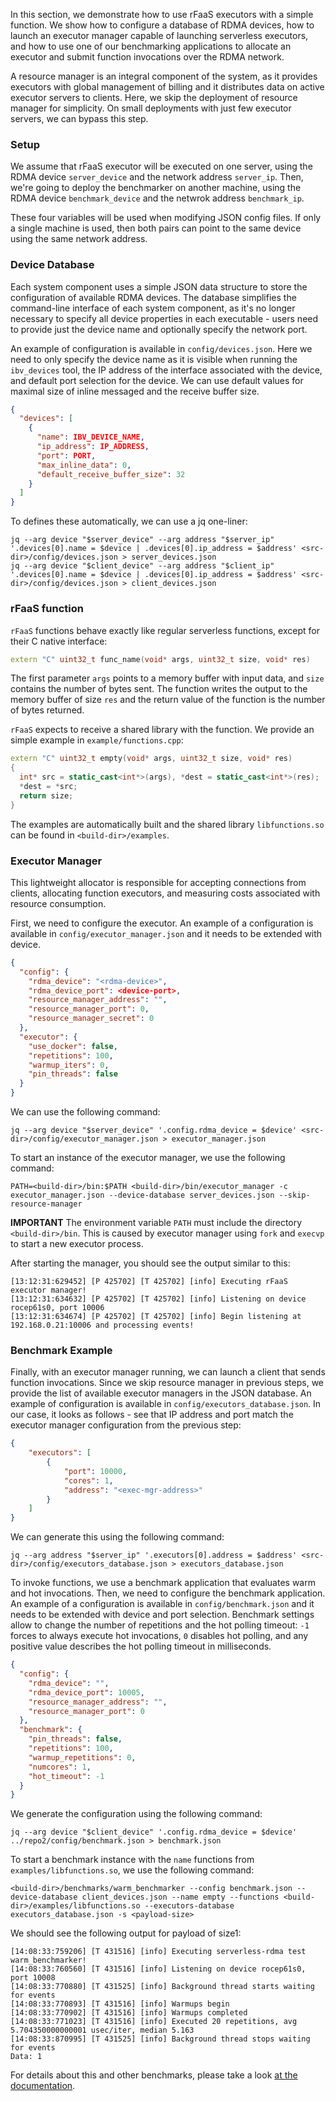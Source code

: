 
In this section, we demonstrate how to use rFaaS executors with a simple function.
We show how to configure a database of RDMA devices, how to launch an executor manager
capable of launching serverless executors, and how to use one of our benchmarking applications
to allocate an executor and submit function invocations over the RDMA network.

A resource manager is an integral component of the system, as it provides executors with
global management of billing and it distributes data on active executor servers to clients.
Here, we skip the deployment of resource manager for simplicity.
On small deployments with just few executor servers, we can bypass this step.

### Setup

We assume that rFaaS executor will be executed on one server, using the RDMA device `server_device`
and the network address `server_ip`.
Then, we're going to deploy the benchmarker on another machine, using the RDMA device `benchmark_device` and the netwrok address `benchmark_ip`.

These four variables will be used when modifying JSON config files.
If only a single machine is used, then both pairs can point to the same device using the same
network address.

### Device Database

Each system component uses a simple JSON data structure to store the configuration of available
RDMA devices.
The database simplifies the command-line interface of each system component, as it's no longer
necessary to specify all device properties in each executable - users need to provide just the
device name and optionally specify the network port.

An example of configuration is available in `config/devices.json`.
Here we need to only specify the device name as it is visible when running the `ibv_devices`
tool, the IP address of the interface associated with the device, and default port selection for
the device.
We can use default values for maximal size of inline messaged and the receive buffer size.

```json
{
  "devices": [
    {
      "name": IBV_DEVICE_NAME,
      "ip_address": IP_ADDRESS,
      "port": PORT,
      "max_inline_data": 0,
      "default_receive_buffer_size": 32
    }
  ]
}
```

To defines these automatically, we can use a jq one-liner:

```
jq --arg device "$server_device" --arg address "$server_ip" '.devices[0].name = $device | .devices[0].ip_address = $address' <src-dir>/config/devices.json > server_devices.json
jq --arg device "$client_device" --arg address "$client_ip" '.devices[0].name = $device | .devices[0].ip_address = $address' <src-dir>/config/devices.json > client_devices.json
```

### rFaaS function

`rFaaS` functions behave exactly like regular serverless functions, except for their
C native interface:

```c++
extern "C" uint32_t func_name(void* args, uint32_t size, void* res)
```

The first parameter `args` points to a memory buffer with input data, and `size` contains
the number of bytes sent. The function writes the output to the memory buffer of size `res`
and the return value of the function is the number of bytes returned.


`rFaaS` expects to receive a shared library with the function.
We provide an simple example in `example/functions.cpp`:

```c++
extern "C" uint32_t empty(void* args, uint32_t size, void* res)
{
  int* src = static_cast<int*>(args), *dest = static_cast<int*>(res);
  *dest = *src;
  return size;
}
```

The examples are automatically built and the shared library `libfunctions.so` can be found
in `<build-dir>/examples`.

### Executor Manager

This lightweight allocator is responsible for accepting connections from clients,
allocating function executors, and measuring costs associated with resource consumption.

First, we need to configure the executor.
An example of a configuration is available in `config/executor_manager.json`
and it needs to be extended with device.

```json
{
  "config": {
    "rdma_device": "<rdma-device>",
    "rdma_device_port": <device-port>,
    "resource_manager_address": "",
    "resource_manager_port": 0,
    "resource_manager_secret": 0
  },
  "executor": {
    "use_docker": false,
    "repetitions": 100,
    "warmup_iters": 0,
    "pin_threads": false
  }
}
```

We can use the following command:

```
jq --arg device "$server_device" '.config.rdma_device = $device' <src-dir>/config/executor_manager.json > executor_manager.json
```

To start an instance of the executor manager, we use the following command:

```
PATH=<build-dir>/bin:$PATH <build-dir>/bin/executor_manager -c executor_manager.json --device-database server_devices.json --skip-resource-manager
```

**IMPORTANT** The environment variable `PATH` must include the directory `<build-dir>/bin`.
This is caused by executor manager using `fork` and `execvp` to start a new executor process.

After starting the manager, you should see the output similar to this:

```console
[13:12:31:629452] [P 425702] [T 425702] [info] Executing rFaaS executor manager! 
[13:12:31:634632] [P 425702] [T 425702] [info] Listening on device rocep61s0, port 10006
[13:12:31:634674] [P 425702] [T 425702] [info] Begin listening at 192.168.0.21:10006 and processing events!
```

### Benchmark Example

Finally, with an executor manager running, we can launch a client that sends function
invocations. Since we skip resource manager in previous steps, we provide the list of 
available executor managers in the JSON database.
An example of configuration is available in `config/executors_database.json`.
In our case, it looks as follows - see that IP address and port match the executor manager
configuration from the previous step:

```json
{
    "executors": [
        {
            "port": 10000,
            "cores": 1,
            "address": "<exec-mgr-address>"
        }
    ]
}
```

We can generate this using the following command:

```
jq --arg address "$server_ip" '.executors[0].address = $address' <src-dir>/config/executors_database.json > executors_database.json
```

To invoke functions, we use a benchmark application that evaluates warm and hot invocations.
Then, we need to configure the benchmark application.
An example of a configuration is available in `config/benchmark.json`
and it needs to be extended with device and port selection.
Benchmark settings allow to change the number of repetitions and the hot polling timeout:
`-1` forces to always execute hot invocations, `0` disables hot polling, and any positive
value describes the hot polling timeout in milliseconds.

```json
{
  "config": {
    "rdma_device": "",
    "rdma_device_port": 10005,
    "resource_manager_address": "",
    "resource_manager_port": 0
  },
  "benchmark": {
    "pin_threads": false,
    "repetitions": 100,
    "warmup_repetitions": 0,
    "numcores": 1,
    "hot_timeout": -1
  }
}
```

We generate the configuration using the following command:

```
jq --arg device "$client_device" '.config.rdma_device = $device' ../repo2/config/benchmark.json > benchmark.json
```

To start a benchmark instance with the `name` functions from `examples/libfunctions.so`,
we use the following command:

```
<build-dir>/benchmarks/warm_benchmarker --config benchmark.json --device-database client_devices.json --name empty --functions <build-dir>/examples/libfunctions.so --executors-database executors_database.json -s <payload-size>
```

We should see the following output for payload of size1:

```console
[14:08:33:759206] [T 431516] [info] Executing serverless-rdma test warm_benchmarker! 
[14:08:33:760560] [T 431516] [info] Listening on device rocep61s0, port 10008 
[14:08:33:770880] [T 431525] [info] Background thread starts waiting for events 
[14:08:33:770893] [T 431516] [info] Warmups begin 
[14:08:33:770902] [T 431516] [info] Warmups completed 
[14:08:33:771023] [T 431516] [info] Executed 20 repetitions, avg 5.704350000000001 usec/iter, median 5.163 
[14:08:33:870995] [T 431525] [info] Background thread stops waiting for events 
Data: 1 
```

For details about this and other benchmarks, please take a look [at the documentation](docs/benchmarks.md).

